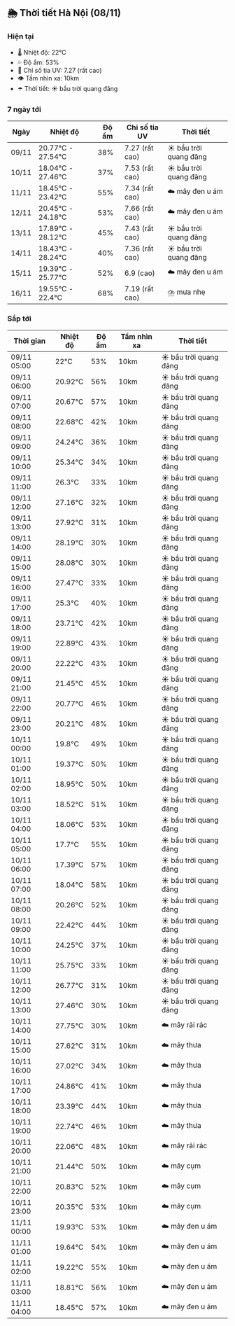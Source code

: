 ## 🌦️ Thời tiết Hà Nội (08/11)

### Hiện tại

- 🌡️ Nhiệt độ: 22℃
- 💦 Độ ẩm: 53%
- 🌟 Chỉ số tia UV: 7.27 (rất cao)
- 👁️ Tầm nhìn xa: 10km
- ☂️ Thời tiết: ☀️ bầu trời quang đãng

### 7 ngày tới

| Ngày | Nhiệt độ | Độ ẩm | Chỉ số tia UV | Thời tiết |
| --- | --- | --- | --- | --- |
| 09/11 | 20.77℃ - 27.54℃ | 38% | 7.27 (rất cao) | ☀️ bầu trời quang đãng |
| 10/11 | 18.04℃ - 27.46℃ | 37% | 7.53 (rất cao) | ☀️ bầu trời quang đãng |
| 11/11 | 18.45℃ - 23.42℃ | 55% | 7.34 (rất cao) | ☁️ mây đen u ám |
| 12/11 | 20.45℃ - 24.18℃ | 53% | 7.66 (rất cao) | ☁️ mây đen u ám |
| 13/11 | 17.89℃ - 28.12℃ | 45% | 7.43 (rất cao) | ☀️ bầu trời quang đãng |
| 14/11 | 18.43℃ - 28.24℃ | 40% | 7.36 (rất cao) | ☀️ bầu trời quang đãng |
| 15/11 | 19.39℃ - 25.77℃ | 52% | 6.9 (cao) | ☁️ mây đen u ám |
| 16/11 | 19.55℃ - 22.4℃ | 68% | 7.19 (rất cao) | ⛈️ mưa nhẹ |

### Sắp tới

| Thời gian | Nhiệt độ | Độ ẩm | Tầm nhìn xa | Thời tiết |
| --- | --- | --- | --- | --- |
| 09/11 05:00 | 22℃ | 53% | 10km | ☀️ bầu trời quang đãng |
| 09/11 06:00 | 20.92℃ | 56% | 10km | ☀️ bầu trời quang đãng |
| 09/11 07:00 | 20.67℃ | 57% | 10km | ☀️ bầu trời quang đãng |
| 09/11 08:00 | 22.68℃ | 42% | 10km | ☀️ bầu trời quang đãng |
| 09/11 09:00 | 24.24℃ | 36% | 10km | ☀️ bầu trời quang đãng |
| 09/11 10:00 | 25.34℃ | 34% | 10km | ☀️ bầu trời quang đãng |
| 09/11 11:00 | 26.3℃ | 33% | 10km | ☀️ bầu trời quang đãng |
| 09/11 12:00 | 27.16℃ | 32% | 10km | ☀️ bầu trời quang đãng |
| 09/11 13:00 | 27.92℃ | 31% | 10km | ☀️ bầu trời quang đãng |
| 09/11 14:00 | 28.19℃ | 30% | 10km | ☀️ bầu trời quang đãng |
| 09/11 15:00 | 28.08℃ | 30% | 10km | ☀️ bầu trời quang đãng |
| 09/11 16:00 | 27.47℃ | 33% | 10km | ☀️ bầu trời quang đãng |
| 09/11 17:00 | 25.3℃ | 40% | 10km | ☀️ bầu trời quang đãng |
| 09/11 18:00 | 23.71℃ | 42% | 10km | ☀️ bầu trời quang đãng |
| 09/11 19:00 | 22.89℃ | 43% | 10km | ☀️ bầu trời quang đãng |
| 09/11 20:00 | 22.22℃ | 43% | 10km | ☀️ bầu trời quang đãng |
| 09/11 21:00 | 21.45℃ | 45% | 10km | ☀️ bầu trời quang đãng |
| 09/11 22:00 | 20.77℃ | 46% | 10km | ☀️ bầu trời quang đãng |
| 09/11 23:00 | 20.21℃ | 48% | 10km | ☀️ bầu trời quang đãng |
| 10/11 00:00 | 19.8℃ | 49% | 10km | ☀️ bầu trời quang đãng |
| 10/11 01:00 | 19.37℃ | 50% | 10km | ☀️ bầu trời quang đãng |
| 10/11 02:00 | 18.95℃ | 50% | 10km | ☀️ bầu trời quang đãng |
| 10/11 03:00 | 18.52℃ | 51% | 10km | ☀️ bầu trời quang đãng |
| 10/11 04:00 | 18.06℃ | 53% | 10km | ☀️ bầu trời quang đãng |
| 10/11 05:00 | 17.7℃ | 55% | 10km | ☀️ bầu trời quang đãng |
| 10/11 06:00 | 17.39℃ | 57% | 10km | ☀️ bầu trời quang đãng |
| 10/11 07:00 | 18.04℃ | 58% | 10km | ☀️ bầu trời quang đãng |
| 10/11 08:00 | 20.26℃ | 52% | 10km | ☀️ bầu trời quang đãng |
| 10/11 09:00 | 22.42℃ | 44% | 10km | ☀️ bầu trời quang đãng |
| 10/11 10:00 | 24.25℃ | 37% | 10km | ☀️ bầu trời quang đãng |
| 10/11 11:00 | 25.75℃ | 33% | 10km | ☀️ bầu trời quang đãng |
| 10/11 12:00 | 26.77℃ | 31% | 10km | ☀️ bầu trời quang đãng |
| 10/11 13:00 | 27.46℃ | 30% | 10km | ☀️ bầu trời quang đãng |
| 10/11 14:00 | 27.75℃ | 30% | 10km | ☁️ mây rải rác |
| 10/11 15:00 | 27.62℃ | 31% | 10km | ☁️ mây thưa |
| 10/11 16:00 | 27.02℃ | 34% | 10km | ☁️ mây thưa |
| 10/11 17:00 | 24.86℃ | 41% | 10km | ☁️ mây thưa |
| 10/11 18:00 | 23.39℃ | 44% | 10km | ☁️ mây thưa |
| 10/11 19:00 | 22.74℃ | 46% | 10km | ☁️ mây thưa |
| 10/11 20:00 | 22.06℃ | 48% | 10km | ☁️ mây rải rác |
| 10/11 21:00 | 21.44℃ | 50% | 10km | ☁️ mây cụm |
| 10/11 22:00 | 20.83℃ | 52% | 10km | ☁️ mây cụm |
| 10/11 23:00 | 20.35℃ | 53% | 10km | ☁️ mây cụm |
| 11/11 00:00 | 19.93℃ | 53% | 10km | ☁️ mây đen u ám |
| 11/11 01:00 | 19.64℃ | 54% | 10km | ☁️ mây đen u ám |
| 11/11 02:00 | 19.22℃ | 55% | 10km | ☁️ mây đen u ám |
| 11/11 03:00 | 18.81℃ | 56% | 10km | ☁️ mây đen u ám |
| 11/11 04:00 | 18.45℃ | 57% | 10km | ☁️ mây đen u ám |
